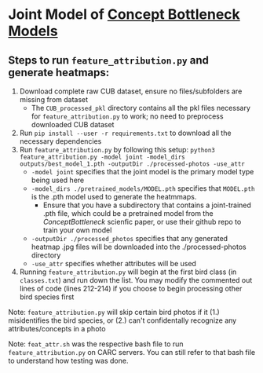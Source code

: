 # Joint Model of [Concept Bottleneck Models](https://github.com/yewsiang/ConceptBottleneck)

## Steps to run `feature_attribution.py` and generate heatmaps:

1. Download complete raw CUB dataset, ensure no files/subfolders are missing from dataset
    - The `CUB_processed_pkl` directory contains all the pkl files necessary for `feature_attribution.py` to work; no need to preprocess downloaded CUB dataset
2. Run `pip install --user -r requirements.txt` to download all the necessary dependencies
3. Run `feature_attribution.py` by following this setup: `python3 feature_attribution.py -model joint -model_dirs outputs/best_model_1.pth -outputDir ./processed-photos -use_attr`
    - `-model joint` specifies that the joint model is the primary model type being used here
    - `-model_dirs ./pretrained_models/MODEL.pth` specifies that `MODEL.pth` is the .pth model used to generate the heatmmaps. 
        - Ensure that you have a subdirectory that contains a joint-trained .pth file, which could be a pretrained model from the *ConceptBottleneck* scienfic paper, or use their github repo to train your own model
    - `-outputDir ./processed_photos` specifies that any generated heatmap .jpg files will be downloaded into the ./processed-photos directory
    - `-use_attr` specifies whether attributes will be used
4. Running `feature_attribution.py` will begin at the first bird class (in `classes.txt`) and run down the list. You may modify the commented out lines of code (lines 212-214) if you choose to begin processing other bird species first

Note: `feature_attribution.py` will skip certain bird photos if it (1.) misidentifies the bird species, or (2.) can't confidentally recognize any attributes/concepts in a photo

Note: `feat_attr.sh` was the respective bash file to run `feature_attribution.py` on CARC servers. You can still refer to that bash file to understand how testing was done.
